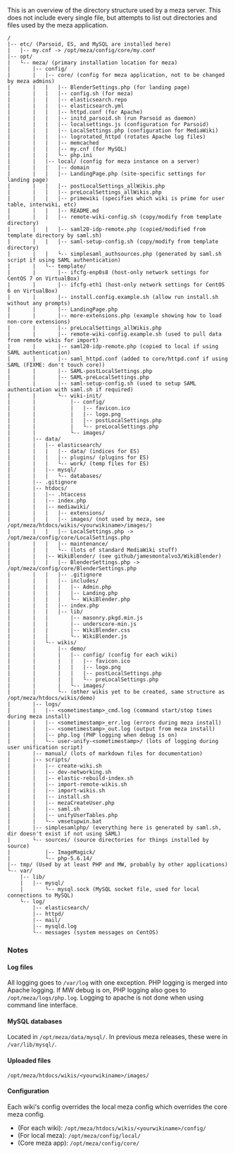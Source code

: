 This is an overview of the directory structure used by a meza server. This does not include every single file, but attempts to list out directories and files used by the meza application.

```
/
|-- etc/ (Parsoid, ES, and MySQL are installed here)
|	|-- my.cnf -> /opt/meza/config/core/my.conf
|-- opt/
|	└-- meza/ (primary installation location for meza)
|		|-- config/
|		|	|-- core/ (config for meza application, not to be changed by meza admins)
|		|	|	|-- BlenderSettings.php (for landing page)
|		|	|	|-- config.sh (for meza)
|		|	|	|-- elasticsearch.repo
|		|	|	|-- elasticsearch.yml
|		|	|	|-- httpd.conf (for Apache)
|		|	|	|-- initd_parsoid.sh (run Parsoid as daemon)
|		|	|	|-- localsettings.js (configuration for Parsoid)
|		|	|	|-- LocalSettings.php (configuration for MediaWiki)
|		|	|	|-- logrotated_httpd (rotates Apache log files)
|		|	|	|-- memcached
|		|	|	|-- my.cnf (for MySQL)
|		|	|	└-- php.ini
|		|	|-- local/ (config for meza instance on a server)
|		|	|	|-- domain
|		|	|	|-- LandingPage.php (site-specific settings for landing page)
|		|	|	|-- postLocalSettings_allWikis.php
|		|	|	|-- preLocalSettings_allWikis.php
|		|	|	|-- primewiki (specifies which wiki is prime for user table, interwiki, etc)
|		|	|	|-- README.md
|		|	|	|-- remote-wiki-config.sh (copy/modify from template directory)
|		|	|	|-- saml20-idp-remote.php (copied/modified from template directory by saml.sh)
|		|	|	|-- saml-setup-config.sh (copy/modify from template directory)
|		|	|	└-- simplesaml_authsources.php (generated by saml.sh script if using SAML authentication)
|		|	└-- template/
|		|		|-- ifcfg-enp0s8 (host-only network settings for CentOS 7 on VirtualBox)
|		|		|-- ifcfg-eth1 (host-only network settings for CentOS 6 on VirtualBox)
|		|		|-- install.config.example.sh (allow run install.sh without any prompts)
|		|		|-- LandingPage.php
|		|		|-- more-extensions.php (example showing how to load non-core extensions)
|		|		|-- preLocalSettings_allWikis.php
|		|		|-- remote-wiki-config.example.sh (used to pull data from remote wikis for import)
|		|		|-- saml20-idp-remote.php (copied to local if using SAML authentication)
|		|		|-- saml_httpd.conf (added to core/httpd.conf if using SAML (FIXME: don't touch core))
|		|		|-- SAML-postLocalSettings.php
|		|		|-- SAML-preLocalSettings.php
|		|		|-- saml-setup-config.sh (used to setup SAML authentication with saml.sh if required)
|		|		└-- wiki-init/
|		|			|-- config/
|		|			|	|-- favicon.ico
|		|			|	|--	logo.png
|		|			|	|--	postLocalSettings.php
|		|			|	└-- preLocalSettings.php
|		|			└--	images/
|		|-- data/
|		|	|-- elasticsearch/
|		|	|	|-- data/ (indices for ES)
|		|	|	|-- plugins/ (plugins for ES)
|		|	|	└-- work/ (temp files for ES)
|		|	|-- mysql/
|		|	|	└-- databases/
|		|-- .gitignore
|		|-- htdocs/
|		|	|-- .htaccess
|		|	|-- index.php
|		|	|-- mediawiki/
|		|	|	|-- extensions/
|		|	|	|-- images/ (not used by meza, see /opt/meza/htdocs/wikis/<yourwikiname>/images/)
|		|	|	|-- LocalSettings.php -> /opt/meza/config/core/LocalSettings.php
|		|	|	|-- maintenance/
|		|	|	└--	(lots of standard MediaWiki stuff)
|		|	|-- WikiBlender/ (see github/jamesmontalvo3/WikiBlender)
|		|	|	|-- BlenderSettings.php -> /opt/meza/config/core/BlenderSettings.php
|		|	|	|-- .gitignore
|		|	|	|-- includes/
|		|	|	|	|-- Admin.php
|		|	|	|	|-- Landing.php
|		|	|	|	└-- WikiBlender.php
|		|	|	|-- index.php
|		|	|	|-- lib/
|		|	|		|-- masonry.pkgd.min.js
|		|	|		|-- underscore-min.js
|		|	|		|-- WikiBlender.css
|		|	|		└-- WikiBlender.js
|		|	└-- wikis/
|		|		|-- demo/
|		|		|	|-- config/ (config for each wiki)
|		|		|	|	|-- favicon.ico
|		|		|	|	|-- logo.png
|		|		|	|	|-- postLocalSettings.php
|		|		|	|	└-- preLocalSettings.php
|		|		|	└-- images/
|		|		└-- (other wikis yet to be created, same structure as /opt/meza/htdocs/wikis/demo)
|		|-- logs/
|		|	|-- <sometimestamp>_cmd.log (command start/stop times during meza install)
|		|	|-- <sometimestamp>_err.log (errors during meza install)
|		|	|-- <sometimestamp>_out.log (output from meza install)
|		|	|-- php.log (PHP logging when debug is on)
|		|	└-- user-unify-<sometimestamp>/ (lots of logging during user unification script)
|		|-- manual/ (lots of markdown files for documentation)
|		|-- scripts/
|		|	|-- create-wiki.sh
|		|	|-- dev-networking.sh
|		|	|-- elastic-rebuild-index.sh
|		|	|-- import-remote-wikis.sh
|		|	|-- import-wikis.sh
|		|	|-- install.sh
|		|	|-- mezaCreateUser.php
|		|	|-- saml.sh
|		|	|-- unifyUserTables.php
|		|	└-- vmsetupwin.bat
|		|-- simplesamlphp/ (everything here is generated by saml.sh, dir doesn't exist if not using SAML)
|		└-- sources/ (source directories for things installed by source)
|			|-- ImageMagick/
|			└-- php-5.6.14/
|-- tmp/ (Used by at least PHP and MW, probably by other applications)
└-- var/
	|-- lib/
	|	|-- mysql/
	|		└-- mysql.sock (MySQL socket file, used for local connections to MySQL)
	└-- log/
		|-- elasticsearch/
		|-- httpd/
		|-- mail/
		|-- mysqld.log
		└-- messages (system messages on CentOS)
```

### Notes

#### Log files
All logging goes to `/var/log` with one exception. PHP logging is merged into Apache logging. If MW debug is on, PHP logging also goes to `/opt/meza/logs/php.log`. Logging to apache is not done when using command line interface.

#### MySQL databases
Located in `/opt/meza/data/mysql/`. In previous meza releases, these were in `/var/lib/mysql/`.

#### Uploaded files
`/opt/meza/htdocs/wikis/<yourwikiname>/images/`

#### Configuration
Each wiki's config overrides the local meza config which overrides the core meza config.
-  (For each wiki): `/opt/meza/htdocs/wikis/<yourwikiname>/config/`
-  (For local meza): `/opt/meza/config/local/`
-  (Core meza app): `/opt/meza/config/core/`

